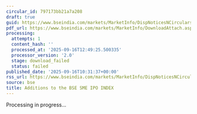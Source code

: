 ```yaml
---
circular_id: 797173bb21a7a208
draft: true
guid: https://www.bseindia.com/markets/MarketInfo/DispNoticesNCirculars.aspx?Noticeid={59576D26-1EB3-4017-9252-5A425F915E05}&noticeno=20250916-23&dt=09/16/2025&icount=23&totcount=62&flag=0
pdf_url: https://www.bseindia.com/markets/MarketInfo/DownloadAttach.aspx?id=20250916-23&attachedId=
processing:
  attempts: 1
  content_hash: ''
  processed_at: '2025-09-16T12:49:25.500335'
  processor_version: '2.0'
  stage: download_failed
  status: failed
published_date: '2025-09-16T10:31:37+00:00'
rss_url: https://www.bseindia.com/markets/MarketInfo/DispNoticesNCirculars.aspx?Noticeid={59576D26-1EB3-4017-9252-5A425F915E05}&noticeno=20250916-23&dt=09/16/2025&icount=23&totcount=62&flag=0
source: bse
title: Additions to the BSE SME IPO INDEX
---
```


Processing in progress...